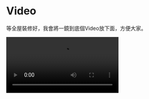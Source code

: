 # Video

等全屋裝修好，我會將一鏡到底個Video放下面，方便大家。

<video src="https://sigmaxy.github.io/decoration/images/decoration_marini.mp4" controls="controls"></video>
